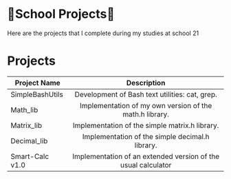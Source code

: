# 👾School Projects👾

Here are the projects that I complete during my studies at school 21

# Projects
Project Name|Description |
-----------|:-------:
SimpleBashUtils | Development of Bash text utilities: cat, grep.
Math_lib | Implementation of my own version of the math.h library.
Matrix_lib | Implementation of the simple matrix.h library.
Decimal_lib | Implementation of the simple decimal.h library.
Smart-Calc v1.0 | Implementation of an extended version of the usual calculator
